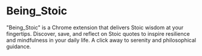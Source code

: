 # Being_Stoic
"Being_Stoic" is a Chrome extension that delivers Stoic wisdom at your fingertips. Discover, save, and reflect on Stoic quotes to inspire resilience and mindfulness in your daily life. A click away to serenity and philosophical guidance.
